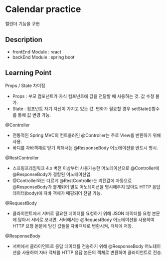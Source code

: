 # Calendar practice
캘린더 기능을 구현

## Description
* frontEnd Module : react
* backEnd Module : spring boot

## Learning Point
Props / State 차이점
* Props : 부모 컴포넌트가 자식 컴포넌트에 값을 전달할 때 사용하는 것. 값 수정 불가. 
* State : 컴포넌트 자기 자신이 가지고 있는 값. 변화가 필요할 경우 setState()함수를 통해 값 변경 가능.

@Controller
* 전통적인 Spring MVC의 컨트롤러인 @Controller는 주로 View를 반환하기 위해 사용.
* 바디를 자바객체로 받기 위해서는 @ResponseBody 어노테이션을 반드시 명시.

@RestController
* 스프링프레임워크 4.x 버전 이상부터 사용가능한 어노테이션으로 @Controller에 @ResponseBody가 결합된 어노테이션입.
* @Controller와는 다르게 @RestController는 리턴값에 자동으로 @ResponseBody가 붙게되어 별도 어노테이션을 명시해주지 않아도 HTTP 응답데이터(body)에 자바 객체가 매핑되어 전달 가능.

@RequestBody
* 클라이언트에서 서버로 필요한 데이터를 요청하기 위해 JSON 데이터를 요청 본문에 담아서 서버로 보내면, 서버에서는 @RequestBody 어노테이션을 사용하여 HTTP 요청 본문에 담긴 값들을 자바객체로 변환시켜, 객체에 저장.

@ResponseBody
* 서버에서 클라이언트로 응답 데이터를 전송하기 위해 @ResponseBody 어노테이션을 사용하여 자바 객체를 HTTP 응답 본문의 객체로 변환하여 클라이언트로 전송.